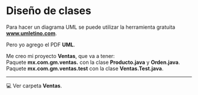 # Diseño de clases

Para hacer un diagrama UML se puede utilizar la herramienta gratuita **www.umletino.com**. <br>

Pero yo agrego el PDF **UML**.<br>

Me creo mi proyecto **Ventas**, que va a tener: <br>
Paquete **mx.com.gm.ventas.** con la clase **Producto.java** y **Orden.java**. <br>
Paquete **mx.com.gm.ventas.test** con la clase **Ventas.Test.java**. <br>


---
:computer: Ver carpeta **Ventas**. <br>
